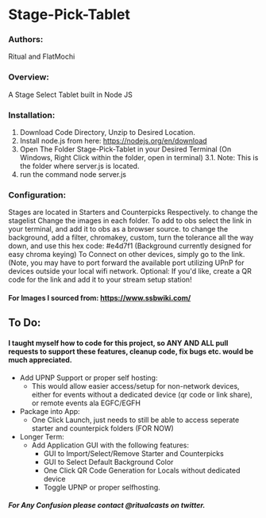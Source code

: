 # Stage-Pick-Tablet
### Authors:
Ritual and FlatMochi

### Overview:
A Stage Select Tablet built in Node JS

### Installation: 
  1. Download Code Directory, Unzip to Desired Location.
  2. Install node.js from here: https://nodejs.org/en/download
  3. Open The Folder Stage-Pick-Tablet in your Desired Terminal (On Windows, Right Click within the folder, open in terminal) 
      3.1. Note: This is the folder where server.js is located.
  4. run the command node server.js

### Configuration: 
  Stages are located in Starters and Counterpicks Respectively. 
  to change the stagelist Change the images in each folder.
  To add to obs select the link in your terminal, and add it to obs as a browser source.
  to change the background, add a filter, chromakey, custom, turn the tolerance all the way down, and use this hex code: #e4d7f1 (Background currently designed for easy chroma keying) 
  To Connect on other devices, simply go to the link. (Note, you may have to port forward the available port utilizing UPnP for devices outside your local wifi network. 
  Optional: If you'd like, create a QR code for the link and add it to your stream setup station!

#### For Images I sourced from: https://www.ssbwiki.com/

## To Do:

#### I taught myself how to code for this project, so ANY AND ALL pull requests to support these features, cleanup code, fix bugs etc. would be much appreciated.

* Add UPNP Support or proper self hosting: 
  * This would allow easier access/setup for non-network devices, either for events without a dedicated device (qr code or link share), or remote events ala EGFC/EGFH
* Package into App:
  * One Click Launch, just needs to still be able to access seperate starter and counterpick folders (FOR NOW)
* Longer Term:
  * Add Application GUI with the following features:
    * GUI to Import/Select/Remove Starter and Counterpicks
    * GUI to Select Default Background Color
    * One Click QR Code Generation for Locals without dedicated device
    * Toggle UPNP or proper selfhosting. 

##### For Any Confusion please contact @ritualcasts on twitter.

